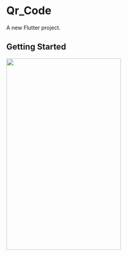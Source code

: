 # Qr_Code

A new Flutter project.

## Getting Started
<img src="https://github.com/Ashalabyy/Qr_code/assets/104026518/bc638ff1-4375-4333-8ed3-09ab61c2739c" width=300 height=500/>
